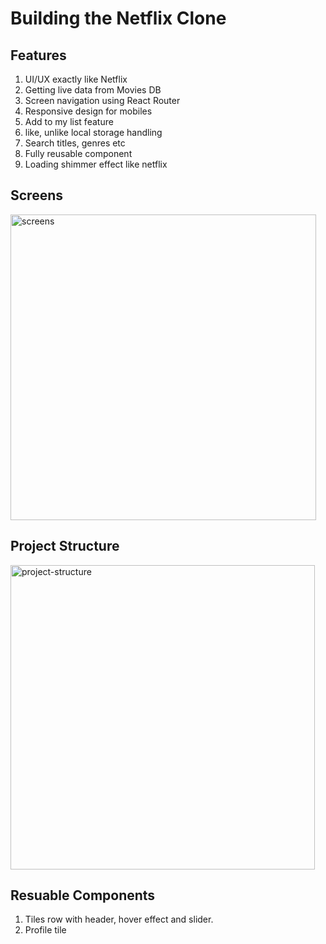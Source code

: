 # Building the Netflix Clone

## Features

1. UI/UX exactly like Netflix
2. Getting live data from Movies DB
3. Screen navigation using React Router
4. Responsive design for mobiles
5. Add to my list feature
6. like, unlike local storage handling
7. Search titles, genres etc
8. Fully reusable component
9. Loading shimmer effect like netflix

## Screens
<img width="489" alt="screens" src="https://user-images.githubusercontent.com/25011699/203837312-7dee1815-6448-442f-b49b-f6fd663c80e5.png">

## Project Structure
<img width="487" alt="project-structure" src="https://user-images.githubusercontent.com/25011699/203837323-743080db-63fa-43f2-9f4e-ed3642df1431.png">

## Resuable Components
1. Tiles row with header, hover effect and slider.
2. Profile tile


